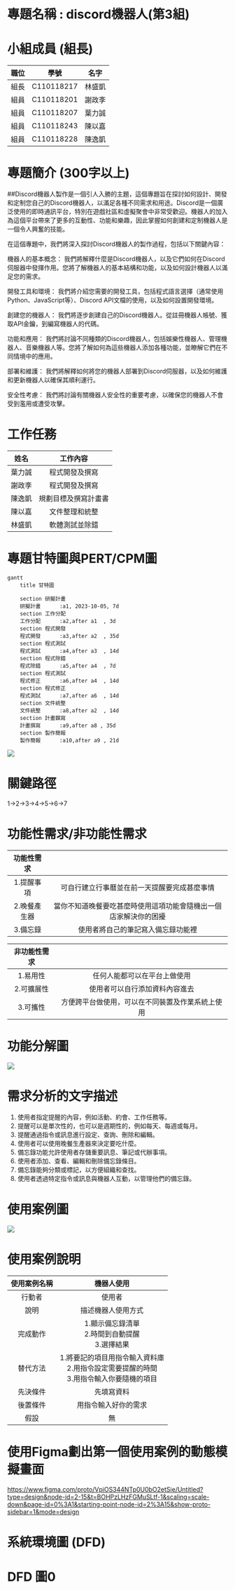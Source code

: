 # 專題名稱 : discord機器人(第3組)
# 小組成員 (組長)
|職位|學號|名字|
|:--:|:--:|:--:|
|組長|C110118217|林盛凱|
|組員|C110118201|謝政斈|
|組員|C110118207|葉力誠|
|組員|C110118243|陳以嘉|
|組員|C110118228|陳逸凱|


# 專題簡介 (300字以上)
##Discord機器人製作是一個引人入勝的主題，這個專題旨在探討如何設計、開發和定制您自己的Discord機器人，以滿足各種不同需求和用途。Discord是一個廣泛使用的即時通訊平台，特別在遊戲社區和虛擬聚會中非常受歡迎。機器人的加入為這個平台帶來了更多的互動性、功能和樂趣，因此掌握如何創建和定制機器人是一個令人興奮的技能。

在這個專題中，我們將深入探討Discord機器人的製作過程，包括以下關鍵內容：

機器人的基本概念： 我們將解釋什麼是Discord機器人，以及它們如何在Discord伺服器中發揮作用。您將了解機器人的基本結構和功能，以及如何設計機器人以滿足您的需求。

開發工具和環境： 我們將介紹您需要的開發工具，包括程式語言選擇（通常使用Python、JavaScript等）、Discord API文檔的使用，以及如何設置開發環境。

創建您的機器人： 我們將逐步創建自己的Discord機器人。從註冊機器人帳號、獲取API金鑰，到編寫機器人的代碼。

功能和應用： 我們將討論不同種類的Discord機器人，包括娛樂性機器人、管理機器人、音樂機器人等。您將了解如何為這些機器人添加各種功能，並瞭解它們在不同情境中的應用。

部署和維護： 我們將解釋如何將您的機器人部署到Discord伺服器，以及如何維護和更新機器人以確保其順利運行。

安全性考慮： 我們將討論有關機器人安全性的重要考慮，以確保您的機器人不會受到濫用或遭受攻擊。


# 工作任務

| 姓名 | 工作內容 |
| :-: | :-: |
| 葉力誠 | 程式開發及撰寫 |
| 謝政斈 | 程式開發及撰寫 |
| 陳逸凱 | 規劃目標及撰寫計畫書 |
| 陳以嘉 | 文件整理和統整 |
| 林盛凱 | 軟體測試並除錯 |

# 專題甘特圖與PERT/CPM圖
```mermaid
gantt
    title 甘特圖

    section 研擬計畫
    研擬計畫      :a1, 2023-10-05, 7d
    section 工作分配
    工作分配      :a2,after a1  , 3d
    section 程式開發
    程式開發      :a3,after a2  , 35d
    section 程式測試
    程式測試      :a4,after a3  , 14d
    section 程式除錯
    程式除錯      :a5,after a4  , 7d
    section 程式測試
    程式修正      :a6,after a4  , 14d
    section 程式修正
    程式測試      :a7,after a6  , 14d
    section 文件統整
    文件統整      :a8,after a2  , 14d
    section 計畫饌寫
    計畫撰寫      :a9,after a8 , 35d
    section 製作簡報
    製作簡報      :a10,after a9 , 21d
```

![](pert.png)
# 關鍵路徑
1->2->3->4->5->6->7

# 功能性需求/非功能性需求
|功能性需求||
|:--:|:--:|
|1.提醒事項|可自行建立行事曆並在前一天提醒要完成甚麼事情|
|2.晚餐產生器|當你不知道晚餐要吃甚麼時使用這項功能會隨機出一個店家解決你的困擾|
|3.備忘錄|使用者將自己的筆記寫入備忘錄功能裡|

|非功能性需求||
|:--:|:--:|
|1.易用性|任何人能都可以在平台上做使用|
|2.可擴展性|使用者可以自行添加資料內容進去|
|3.可攜性|方便跨平台做使用，可以在不同裝置及作業系統上使用|

# 功能分解圖

![](功能分解圖.png)


# 需求分析的文字描述
1. 使用者指定提醒的內容，例如活動、約會、工作任務等。
2. 提醒可以是單次性的，也可以是週期性的，例如每天、每週或每月。
3. 提醒通過指令或訊息進行設定、查詢、刪除和編輯。
4. 使用者可以使用晚餐生產器來決定要吃什麼。
5. 備忘錄功能允許使用者存儲重要訊息、筆記或代辦事項。
6. 使用者添加、查看、編輯和刪除備忘錄條目。
7. 備忘錄能夠分類或標記，以方便組織和查找。
8. 使用者透過特定指令或訊息與機器人互動，以管理他們的備忘錄。 

# 使用案例圖
![](使用案例圖.png)


# 使用案例說明

|使用案例名稱|機器人使用|
|:---------:|:-------:|
|行動者|使用者|
|說明|描述機器人使用方式|
|完成動作|1.顯示備忘錄清單<br>2.時間到自動提醒<br>3.選擇結果|
|替代方法|1.將要記的項目用指令輸入資料庫<br>2.用指令設定需要提醒的時間<br>3.用指令輸入你要隨機的項目|
|先決條件|先填寫資料|
|後置條件|用指令輸入好你的需求|
|假設|無|

# 使用Figma劃出第一個使用案例的動態模擬畫面

https://www.figma.com/proto/VpiOS344NTp0U0bO2etSie/Untitled?type=design&node-id=2-15&t=BOHPzLHzFGMuSLtf-1&scaling=scale-down&page-id=0%3A1&starting-point-node-id=2%3A15&show-proto-sidebar=1&mode=design

# 系統環境圖 (DFD)



# DFD 圖0









